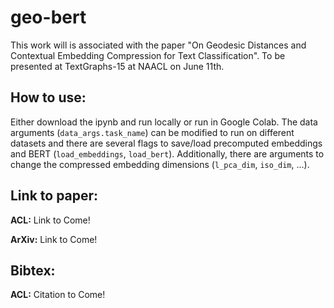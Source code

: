 # geo-bert

This work will is associated with the paper "On Geodesic Distances and Contextual Embedding Compression for Text Classification".
To be presented at TextGraphs-15 at NAACL on June 11th.

## How to use: 

Either download the ipynb and run locally or run in Google Colab. The data arguments (`data_args.task_name`) can be modified to run on different datasets and there are several flags to save/load precomputed embeddings and BERT (`load_embeddings`, `load_bert`). Additionally, there are arguments to change the compressed embedding dimensions (`l_pca_dim`, `iso_dim`, ...).

## Link to paper: 

**ACL:** Link to Come!

**ArXiv:** Link to Come!

## Bibtex:

**ACL:** Citation to Come!
